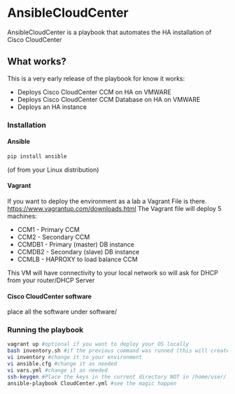 # AnsibleCloudCenter

AnsibleCloudCenter is a playbook that automates the HA installation of Cisco CloudCenter

## What works?

This is a very early release of the playbook for know it works:
 - Deploys Cisco CloudCenter CCM on HA on VMWARE
 - Deploys Cisco CloudCenter CCM Database on HA on VMWARE
 - Deploys an HA instance 

### Installation

#### Ansible

```sh
pip install ansible
```
(of from your Linux distribution)

#### Vagrant
If you want to deploy the environment as a lab a Vagrant File is there.
https://www.vagrantup.com/downloads.html
The Vagrant file will deploy 5 machines:
 - CCM1 - Primary CCM
 - CCM2 - Secondary CCM
 - CCMDB1 - Primary (master) DB instance
 - CCMDB2 - Secondary (slave) DB instance
 - CCMLB - HAPROXY to load balance CCM

This VM will have connectivity to your local network so will ask for DHCP from your router/DHCP Server

#### Cisco CloudCenter software

place all the software under software/

### Running the playbook

```sh
vagrant up #optional if you want to deploy your OS locally
bash inventory.sh #if the previous command was runned (this will create a file called "inventory")
vi inventory #change it to your environment
vi ansible.cfg #change it as needed
vi vars.yml #change it as needed
ssh-keygen #Place the keys in the current directory NOT in /home/user/.ssh/
ansible-playbook CloudCenter.yml #see the magic happen
```
